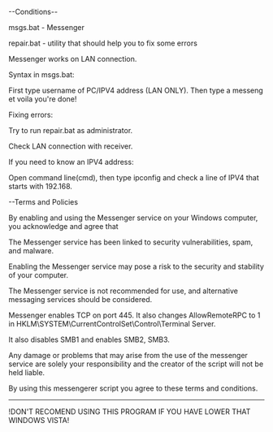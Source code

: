 --Conditions--

msgs.bat - Messenger

repair.bat - utility that should help you to fix some errors

Messenger works on LAN connection.

Syntax in msgs.bat:

First type username of PC/IPV4 address (LAN ONLY). Then type a messeng et voila you're done!

Fixing errors:

Try to run repair.bat as administrator. 

Check LAN connection with receiver.

If you need to know an IPV4 address:

Open command line(cmd), then type ipconfig and check a line of IPV4 that starts with 192.168.

--Terms and Policies

By enabling and using the Messenger service on your Windows computer, you acknowledge and agree that
 
The Messenger service has been linked to security vulnerabilities, spam, and malware.
 
Enabling the Messenger service may pose a risk to the security and stability of your computer.
 
The Messenger service is not recommended for use, and alternative messaging services should be considered.
 
Messenger enables TCP on port 445. It also changes AllowRemoteRPC to 1 in HKLM\SYSTEM\CurrentControlSet\Control\Terminal Server.
 
It also disables SMB1 and enables SMB2, SMB3.
 
Any damage or problems that may arise from the use of the messenger service are solely your responsibility and the creator of the script will not be held liable.
 
By using this messengerer script you agree to these terms and conditions.
-- --
!DON'T RECOMEND USING THIS PROGRAM IF YOU HAVE LOWER THAT WINDOWS VISTA!
